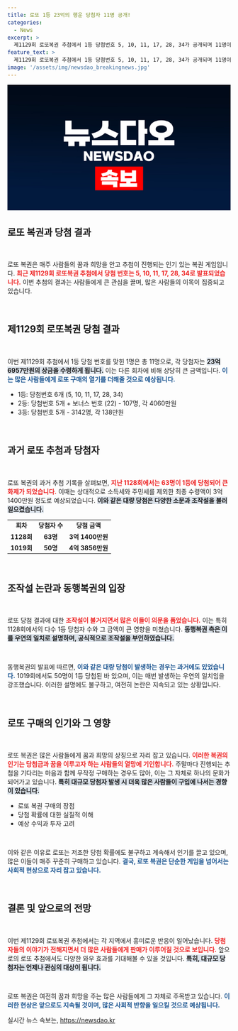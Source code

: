 ```yaml
---
title: 로또 1등 23억의 행운 당첨자 11명 공개!
categories:
  - News
excerpt: >
  제1129회 로또복권 추첨에서 1등 당첨번호 5, 10, 11, 17, 28, 34가 공개되며 11명이 23억6957만원씩 거머쥐었습니다! 최근 1등 당첨자 수의 급증에 따른 조작설도 논란을 일으키고 있는데, 자세한 내용을 확인해보세요!
feature_text: >
  제1129회 로또복권 추첨에서 1등 당첨번호 5, 10, 11, 17, 28, 34가 공개되며 11명이 23억6957만원씩 거머쥐었습니다! 최근 1등 당첨자 수의 급증에 따른 조작설도 논란을 일으키고 있는데, 자세한 내용을 확인해보세요!
image: '/assets/img/newsdao_breakingnews.jpg'
---
```


<p><img src="/assets/img/newsdao_breakingnews.jpg" alt="pcversion 속보" /></p>

<h2 data-ke-size="size26">로또 복권과 당첨 결과</h2>

<p data-ke-size="size16">&nbsp;</p>

<p>로또 복권은 매주 사람들의 꿈과 희망을 안고 추첨이 진행되는 인기 있는 복권 게임입니다. <b><span style="color: #ee2323;">최근 제1129회 로또복권 추첨에서 당첨 번호는 5, 10, 11, 17, 28, 34로 발표되었습니다.</span></b> 이번 추첨의 결과는 사람들에게 큰 관심을 끌며, 많은 사람들의 이목이 집중되고 있습니다. </p>

<p data-ke-size="size16">&nbsp;</p>

<h2 data-ke-size="size26">제1129회 로또복권 당첨 결과</h2>

<p data-ke-size="size16">&nbsp;</p>

<p>이번 제1129회 추첨에서 1등 당첨 번호를 맞힌 1명은 총 11명으로, 각 당첨자는 <b><span style="background-color: #21538527;">23억6957만원의 상금을 수령하게 됩니다.</span></b> 이는 다른 회차에 비해 상당히 큰 금액입니다. <b><span style="color: #1a5490;">이는 많은 사람들에게 로또 구매의 열기를 더해줄 것으로 예상됩니다.</span></b> </p>

<ul>
  <li>1등: 당첨번호 6개 (5, 10, 11, 17, 28, 34)</li>
  <li>2등: 당첨번호 5개 + 보너스 번호 (22) - 107명, 각 4060만원</li>
  <li>3등: 당첨번호 5개 - 3142명, 각 138만원</li>
</ul>

<p data-ke-size="size16">&nbsp;</p>

<h2 data-ke-size="size26">과거 로또 추첨과 당첨자</h2>

<p data-ke-size="size16">&nbsp;</p>

<p>로또 복권의 과거 추첨 기록을 살펴보면, <b><span style="color: #ee2323;">지난 1128회에서는 63명이 1등에 당첨되어 큰 화제가 되었습니다.</span></b> 이때는 상대적으로 소득세와 주민세를 제외한 최종 수령액이 3억1400만원 정도로 예상되었습니다. <b><span style="background-color: #21538527;">이와 같은 대량 당첨은 다양한 소문과 조작설을 불러일으켰습니다.</span></b> </p>

<table>
  <tr>
    <td style="text-align: center; height: 17px;"><b>회차</b></td>
    <td style="text-align: center; height: 17px;"><b>당첨자 수</b></td>
    <td style="text-align: center; height: 17px;"><b>당첨 금액</b></td>
  </tr>
  <tr>
    <td style="text-align: center; height: 17px;"><b>1128회</b></td>
    <td style="text-align: center; height: 17px;"><b>63명</b></td>
    <td style="text-align: center; height: 17px;"><b>3억 1400만원</b></td>
  </tr>
  <tr>
    <td style="text-align: center; height: 17px;"><b>1019회</b></td>
    <td style="text-align: center; height: 17px;"><b>50명</b></td>
    <td style="text-align: center; height: 17px;"><b>4억 3856만원</b></td>
  </tr>
</table>

<p data-ke-size="size16">&nbsp;</p>

<h2 data-ke-size="size26">조작설 논란과 동행복권의 입장</h2>

<p data-ke-size="size16">&nbsp;</p>

<p>로또 당첨 결과에 대한 <b><span style="color: #ee2323;">조작설이 불거지면서 많은 이들이 의문을 품었습니다.</span></b> 이는 특히 1128회에서의 다수 1등 당첨자 수와 그 금액이 큰 영향을 미쳤습니다. <b><span style="background-color: #21538527;">동행복권 측은 이를 우연의 일치로 설명하며, 공식적으로 조작설을 부인하였습니다.</span></b> </p>

<p data-ke-size="size16">&nbsp;</p>

<p>동행복권의 발표에 따르면, <b><span style="color: #1a5490;">이와 같은 대량 당첨이 발생하는 경우는 과거에도 있었습니다.</span></b> 1019회에서도 50명이 1등 당첨된 바 있으며, 이는 매번 발생하는 우연의 일치임을 강조했습니다. 이러한 설명에도 불구하고, 여전히 논란은 지속되고 있는 상황입니다.</p>

<p data-ke-size="size16">&nbsp;</p>

<h2 data-ke-size="size26">로또 구매의 인기와 그 영향</h2>

<p data-ke-size="size16">&nbsp;</p>

<p>로또 복권은 많은 사람들에게 꿈과 희망의 상징으로 자리 잡고 있습니다. <b><span style="color: #ee2323;">이러한 복권의 인기는 당첨금과 꿈을 이루고자 하는 사람들의 열망에 기인합니다.</span></b> 주말마다 진행되는 추첨을 기다리는 마음과 함께 무작정 구매하는 경우도 많아, 이는 그 자체로 하나의 문화가 되어가고 있습니다. <b><span style="background-color: #21538527;">특히 대규모 당첨자 발생 시 더욱 많은 사람들이 구입에 나서는 경향이 있습니다.</span></b></p>

<ul>
  <li>로또 복권 구매의 장점</li>
  <li>당첨 확률에 대한 실질적 이해</li>
  <li>예상 수익과 투자 고려</li>
</ul>

<p data-ke-size="size16">&nbsp;</p>

<p>이와 같은 이유로 로또는 저조한 당첨 확률에도 불구하고 계속해서 인기를 끌고 있으며, 많은 이들이 매주 꾸준히 구매하고 있습니다. <b><span style="color: #1a5490;">결국, 로또 복권은 단순한 게임을 넘어서는 사회적 현상으로 자리 잡고 있습니다.</span></b></p>

<p data-ke-size="size16">&nbsp;</p>

<h2 data-ke-size="size26">결론 및 앞으로의 전망</h2>

<p data-ke-size="size16">&nbsp;</p>

<p>이번 제1129회 로또복권 추첨에서는 각 지역에서 흥미로운 반응이 일어났습니다. <b><span style="color: #ee2323;">당첨자들의 이야기가 전해지면서 더 많은 사람들에게 판매가 이루어질 것으로 보입니다.</span></b> 앞으로의 로또 추첨에서도 다양한 와우 효과를 기대해볼 수 있을 것입니다. <b><span style="background-color: #21538527;">특히, 대규모 당첨자는 언제나 관심의 대상이 됩니다.</span></b> </p>

<p data-ke-size="size16">&nbsp;</p>

<p>로또 복권은 여전히 꿈과 희망을 주는 많은 사람들에게 그 자체로 주목받고 있습니다. <b><span style="color: #1a5490;">이러한 현상은 앞으로도 지속될 것이며, 많은 사회적 반향을 일으킬 것으로 예상됩니다.</span></b></p>
실시간 뉴스 속보는, <a href="https://newsdao.kr" rel="dofollow">https://newsdao.kr</a>


